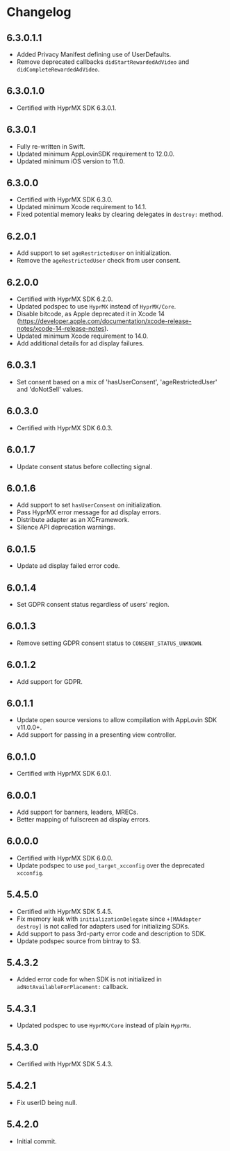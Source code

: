 # Changelog

## 6.3.0.1.1
* Added Privacy Manifest defining use of UserDefaults.
* Remove deprecated callbacks `didStartRewardedAdVideo` and `didCompleteRewardedAdVideo`.

## 6.3.0.1.0
* Certified with HyprMX SDK 6.3.0.1.

## 6.3.0.1
* Fully re-written in Swift.
* Updated minimum AppLovinSDK requirement to 12.0.0.
* Updated minimum iOS version to 11.0.

## 6.3.0.0
* Certified with HyprMX SDK 6.3.0.
* Updated minimum Xcode requirement to 14.1.
* Fixed potential memory leaks by clearing delegates in `destroy:` method.   

## 6.2.0.1
* Add support to set `ageRestrictedUser` on initialization.
* Remove the `ageRestrictedUser` check from user consent.

## 6.2.0.0
* Certified with HyprMX SDK 6.2.0.
* Updated podspec to use `HyprMX` instead of `HyprMX/Core`.
* Disable bitcode, as Apple deprecated it in Xcode 14 (https://developer.apple.com/documentation/xcode-release-notes/xcode-14-release-notes).
* Updated minimum Xcode requirement to 14.0.
* Add additional details for ad display failures. 

## 6.0.3.1
* Set consent based on a mix of 'hasUserConsent', 'ageRestrictedUser' and 'doNotSell' values.

## 6.0.3.0
* Certified with HyprMX SDK 6.0.3.

## 6.0.1.7
* Update consent status before collecting signal. 

## 6.0.1.6
* Add support to set `hasUserConsent` on initialization.
* Pass HyprMX error message for ad display errors.
* Distribute adapter as an XCFramework.
* Silence API deprecation warnings.

## 6.0.1.5
* Update ad display failed error code.

## 6.0.1.4
* Set GDPR consent status regardless of users' region.

## 6.0.1.3
* Remove setting GDPR consent status to `CONSENT_STATUS_UNKNOWN`.

## 6.0.1.2
* Add support for GDPR.

## 6.0.1.1
* Update open source versions to allow compilation with AppLovin SDK v11.0.0+.
* Add support for passing in a presenting view controller.

## 6.0.1.0
* Certified with HyprMX SDK 6.0.1.

## 6.0.0.1
* Add support for banners, leaders, MRECs.
* Better mapping of fullscreen ad display errors.

## 6.0.0.0
* Certified with HyprMX SDK 6.0.0.
* Update podspec to use `pod_target_xcconfig` over the deprecated `xcconfig`.

## 5.4.5.0
* Certified with HyprMX SDK 5.4.5.
* Fix memory leak with `initializationDelegate` since `+[MAAdapter destroy]` is not called for adapters used for initializing SDKs.
* Add support to pass 3rd-party error code and description to SDK.
* Update podspec source from bintray to S3.

## 5.4.3.2
* Added error code for when SDK is not initialized in `adNotAvailableForPlacement:` callback.

## 5.4.3.1
* Updated podspec to use `HyprMX/Core` instead of plain `HyprMx`.

## 5.4.3.0
* Certified with HyprMX SDK 5.4.3.

## 5.4.2.1
* Fix userID being null.

## 5.4.2.0
* Initial commit.
